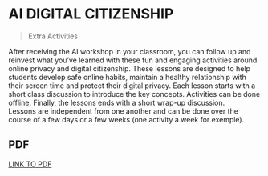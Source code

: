 # AI DIGITAL CITIZENSHIP

> Extra Activities

After receiving the AI workshop in your classroom, you can follow up and reinvest what you’ve learned with these fun and engaging activities around online privacy and digital citizenship. 
These lessons are designed to help students develop safe online habits, maintain a healthy relationship with their screen time and protect their digital privacy. Each lesson starts with a short class discussion to introduce the key concepts. Activities can be done offline. Finally, the lessons ends with a short wrap-up discussion.  
Lessons are independent from one another and can be done over the course of a few days or a few weeks (one activity a week for exemple). 


## PDF

[LINK TO PDF](https://docs.google.com/document/d/1YxJS8X24-1SxGqlmL4cG5OSobxUBWFNrNByOVX8wuIo/edit)

